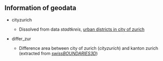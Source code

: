 ## Information of geodata
- cityzurich
    - Dissolved from data *stadtkreis*, [urban districts in city of zurich](https://data.stadt-zuerich.ch/dataset/geo_stadtkreise)

- differ_zur
    - Difference area between city of zurich (*cityzurich*) and kanton zurich (extracted from [*swissBOUNDARIES3D*](https://www.swisstopo.admin.ch/en/landscape-model-swissboundaries3d)) 
